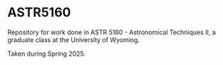 # ASTR5160

Repository for work done in ASTR 5160 - Astronomical Techniques II, a graduate class at the University of Wyoming.

Taken during Spring 2025.
